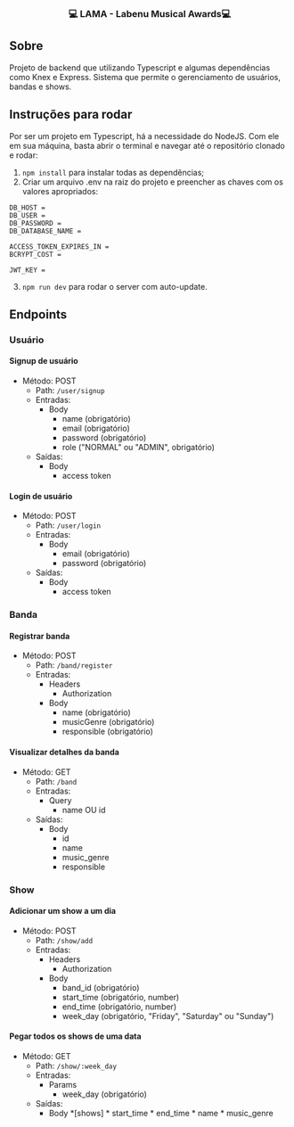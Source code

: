 ### <p align="center">💻 LAMA - Labenu Musical Awards💻</p>

## Sobre
Projeto de backend que utilizando Typescript e algumas dependências como Knex e Express. Sistema que permite o gerenciamento de usuários, bandas e shows.

## Instruções para rodar
Por ser um projeto em Typescript, há a necessidade do NodeJS. Com ele em sua máquina, basta abrir o terminal e navegar até o repositório clonado e rodar:

1. `npm install` para instalar todas as dependências;
2. Criar um arquivo .env na raiz do projeto e preencher as chaves com os valores apropriados:
```
DB_HOST =
DB_USER = 
DB_PASSWORD = 
DB_DATABASE_NAME = 

ACCESS_TOKEN_EXPIRES_IN = 
BCRYPT_COST = 

JWT_KEY = 
```

3. `npm run dev` para rodar o server com auto-update.

## Endpoints

### Usuário
#### Signup de usuário
* Método: POST
    * Path: `/user/signup`
    * Entradas:
        * Body 
            * name (obrigatório)
            * email (obrigatório)
            * password (obrigatório)
            * role ("NORMAL" ou "ADMIN", obrigatório)
    * Saídas:
        * Body
            * access token
            
#### Login de usuário
* Método: POST
    * Path: `/user/login`
    * Entradas:
        * Body 
            * email (obrigatório)
            * password (obrigatório)
    * Saídas:
        * Body
            * access token
            
### Banda            
#### Registrar banda
* Método: POST
    * Path: `/band/register`
    * Entradas:
       * Headers 
            * Authorization
        * Body 
            * name (obrigatório)
            * musicGenre (obrigatório)
            * responsible (obrigatório)

#### Visualizar detalhes da banda
* Método: GET
    * Path: `/band`
    * Entradas:
        * Query 
            * name OU id
    * Saídas:
        * Body
            * id
            * name
            * music_genre
            * responsible

### Show            
#### Adicionar um show a um dia
* Método: POST
    * Path: `/show/add`
    * Entradas:
       * Headers 
            * Authorization
        * Body 
            * band_id (obrigatório)
            * start_time (obrigatório, number)
            * end_time (obrigatório, number)
            * week_day (obrigatório, "Friday", "Saturday" ou "Sunday")

#### Pegar todos os shows de uma data
* Método: GET
    * Path: `/show/:week_day`
    * Entradas:
        * Params 
            * week_day (obrigatório)
    * Saídas:
        * Body
         *[shows]
               * start_time
               * end_time
               * name
               * music_genre

         

